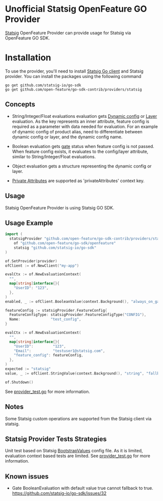 # Unofficial Statsig OpenFeature GO Provider

[Statsig](https://statsig.com/) OpenFeature Provider can provide usage for Statsig via OpenFeature GO SDK.

# Installation

To use the provider, you'll need to install [Statsig Go client](github.com/statsig-io/go-sdk) and Statsig provider. You can install the packages using the following command

```shell
go get github.com/statsig-io/go-sdk
go get github.com/open-feature/go-sdk-contrib/providers/statsig
```

## Concepts
* String/Integer/Float evaluations evaluation gets [Dynamic config](https://docs.statsig.com/server/golangSDK#reading-a-dynamic-config) or [Layer](https://docs.statsig.com/server/golangSDK#getting-an-layerexperiment) evaluation.
  As the key represents an inner attribute, feature config is required as a parameter with data needed for evaluation.
  For an example of dynamic config of product alias, need to differentiate between dynamic config or layer, and the dynamic config name.
* Boolean evaluation gets [gate](https://docs.statsig.com/server/golangSDK#checking-a-gate) status when feature config is not passed.
  When feature config exists, it evaluates to the config/layer attribute, similar to String/Integer/Float evaluations.

* Object evaluation gets a structure representing the dynamic config or layer.
* [Private Attributes](https://docs.statsig.com/server/golangSDK#private-attributes) are supported as 'privateAttributes' context key.


## Usage
Statsig OpenFeature Provider is using Statsig GO SDK.

## Usage Example

```go
import (
  statsigProvider "github.com/open-feature/go-sdk-contrib/providers/statsig/pkg"
	of "github.com/open-feature/go-sdk/openfeature"
	statsig "github.com/statsig-io/go-sdk"
)

of.SetProvider(provider)
ofClient := of.NewClient("my-app")

evalCtx := of.NewEvaluationContext(
  "",
  map[string]interface{}{
    "UserID": "123",
  },
)
enabled, _ := ofClient.BooleanValue(context.Background(), "always_on_gate", false, evalCtx)

featureConfig := statsigProvider.FeatureConfig{
  FeatureConfigType: statsigProvider.FeatureConfigType("CONFIG"),
  Name:              "test_config",
}

evalCtx := of.NewEvaluationContext(
  "",
  map[string]interface{}{
    "UserID":         "123",
    "Email":          "testuser1@statsig.com",
    "feature_config": featureConfig,
  },
)
expected := "statsig"
value, _ := ofClient.StringValue(context.Background(), "string", "fallback", evalCtx)

of.Shutdown()

```
See [provider_test.go](./pkg/provider_test.go) for more information.


## Notes
Some Statsig custom operations are supported from the Statsig client via statsig.

## Statsig Provider Tests Strategies

Unit test based on Statsig [BootstrapValues](https://docs.statsig.com/server/golangSDK#statsig-options) config file. 
As it is limited, evaluation context based tests are limited.
See [provider_test.go](./pkg/provider_test.go) for more information.

## Known issues
- Gate BooleanEvaluation with default value true cannot fallback to true.
  https://github.com/statsig-io/go-sdk/issues/32
